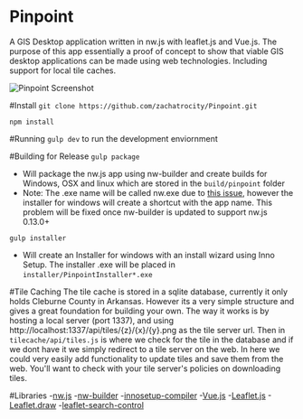 # Pinpoint
A GIS Desktop application written in nw.js with leaflet.js and Vue.js. The purpose of this app essentially a proof of concept to show that
 viable GIS desktop applications can be made using web technologies. Including support for local tile caches.

![Pinpoint Screenshot](https://raw.githubusercontent.com/zachatrocity/Pinpoint/master/screenshot.png "Pinpoint Screenshot")

#Install
`git clone https://github.com/zachatrocity/Pinpoint.git`

`npm install`

#Running
`gulp dev` to run the development enviornment

#Building for Release
`gulp package` 
 - Will package the nw.js app using nw-builder and create builds for Windows, OSX and linux which are stored in the `build/pinpoint` folder
 - Note: The .exe name will be called nw.exe due to [this issue](https://github.com/nwjs/nw.js/issues/199), however the installer for windows will create a shortcut with the app name. This problem will be fixed once nw-builder is updated to support nw.js 0.13.0+

`gulp installer` 
 - Will create an Installer for windows with an install wizard using Inno Setup. The installer .exe will be placed in `installer/PinpointInstaller*.exe`

#Tile Caching
The tile cache is stored in a sqlite database, currently it only holds Cleburne County in Arkansas. However its a very simple structure and gives a great foundation 
for building your own. The way it works is by hosting a local server (port 1337), and using http://localhost:1337/api/tiles/{z}/{x}/{y}.png as the tile server url. 
Then in `tilecache/api/tiles.js` is where we check for the tile in the database and if we dont have it we simply redirect to a tile server on the web. In here we 
could very easily add functionality to update tiles and save them from the web. You'll want to check with your tile server's policies on downloading tiles.

#Libraries
	-[nw.js](http://nwjs.io/)
	-[nw-builder](https://github.com/nwjs/nw-builder)
	-[innosetup-compiler](https://github.com/felicienfrancois/node-innosetup-compiler)
	-[Vue.js](https://vuejs.org/)
	-[Leaflet.js](http://leafletjs.com/)
	-[Leaflet.draw](https://github.com/Leaflet/Leaflet.draw)
	-[leaflet-search-control](https://github.com/zachatrocity/leaflet-search-control)


